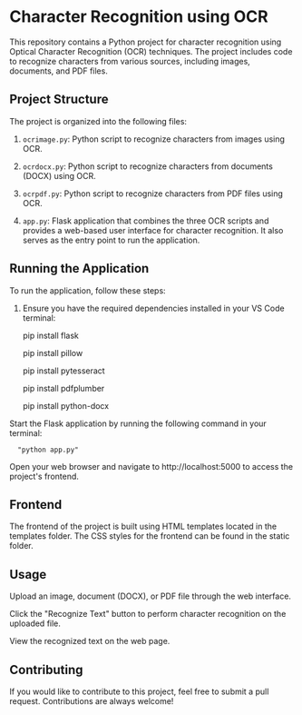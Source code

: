 # Character Recognition using OCR

This repository contains a Python project for character recognition using Optical Character Recognition (OCR) techniques. The project includes code to recognize characters from various sources, including images, documents, and PDF files.

## Project Structure

The project is organized into the following files:

1. `ocrimage.py`: Python script to recognize characters from images using OCR.

2. `ocrdocx.py`: Python script to recognize characters from documents (DOCX) using OCR.

3. `ocrpdf.py`: Python script to recognize characters from PDF files using OCR.

4. `app.py`: Flask application that combines the three OCR scripts and provides a web-based user interface for character recognition. It also serves as the entry point to run the application.

## Running the Application

To run the application, follow these steps:

1. Ensure you have the required dependencies installed in your VS Code terminal:

   pip install flask
   
   pip install pillow

   pip install pytesseract

   pip install pdfplumber

   pip install python-docx

Start the Flask application by running the following command in your terminal:

      "python app.py"


Open your web browser and navigate to http://localhost:5000 to access the project's frontend.


## Frontend
The frontend of the project is built using HTML templates located in the templates folder. The CSS styles for the frontend can be found in the static folder.

## Usage
Upload an image, document (DOCX), or PDF file through the web interface.

Click the "Recognize Text" button to perform character recognition on the uploaded file.

View the recognized text on the web page.

## Contributing
If you would like to contribute to this project, feel free to submit a pull request. Contributions are always welcome!
